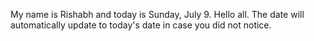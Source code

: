 My name is Rishabh and today is Sunday, July 9. Hello all. The date will automatically update to today's date in case you did not notice.
